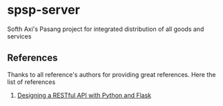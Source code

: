 # spsp-server
Softh Axi's Pasang project for integrated distribution of all goods and services

## References
Thanks to all reference's authors for providing great references. Here the list of references
1. [Designing a RESTful API with Python and Flask](https://blog.miguelgrinberg.com/post/designing-a-restful-api-with-python-and-flask)